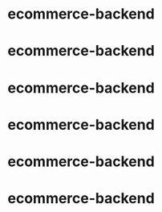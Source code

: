 # ecommerce-backend
# ecommerce-backend
# ecommerce-backend
# ecommerce-backend
# ecommerce-backend
# ecommerce-backend

